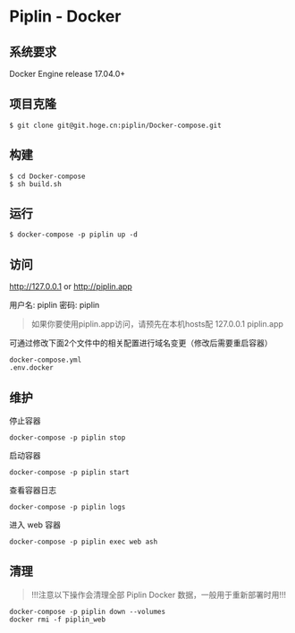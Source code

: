 # Piplin - Docker
## 系统要求
Docker Engine release 17.04.0+

## 项目克隆

```
$ git clone git@git.hoge.cn:piplin/Docker-compose.git
```

## 构建

```
$ cd Docker-compose
$ sh build.sh
```

## 运行

```
$ docker-compose -p piplin up -d

```

## 访问

http://127.0.0.1 or http://piplin.app

用户名: piplin
密码: piplin

> 如果你要使用piplin.app访问，请预先在本机hosts配 127.0.0.1 piplin.app

可通过修改下面2个文件中的相关配置进行域名变更（修改后需要重启容器）
```
docker-compose.yml
.env.docker
```

## 维护
停止容器

`docker-compose -p piplin stop`

启动容器

`docker-compose -p piplin start`

查看容器日志

`docker-compose -p piplin logs`

进入 web 容器

`docker-compose -p piplin exec web ash`

## 清理
>!!!注意以下操作会清理全部 Piplin Docker 数据，一般用于重新部署时用!!!
```
docker-compose -p piplin down --volumes
docker rmi -f piplin_web
```
